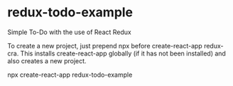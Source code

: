 # redux-todo-example
Simple To-Do with the use of React Redux

To create a new project, just prepend npx before create-react-app redux-cra. This installs create-react-app globally (if it has not been installed) and also creates a new project.

npx create-react-app redux-todo-example
